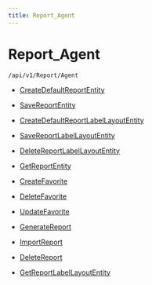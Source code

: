 ```yaml
---
title: Report_Agent
---
```


# Report_Agent

```http
/api/v1/Report/Agent
```




* [CreateDefaultReportEntity](v1ReportAgent_CreateDefaultReportEntity.md)

* [SaveReportEntity](v1ReportAgent_SaveReportEntity.md)

* [CreateDefaultReportLabelLayoutEntity](v1ReportAgent_CreateDefaultReportLabelLayoutEntity.md)

* [SaveReportLabelLayoutEntity](v1ReportAgent_SaveReportLabelLayoutEntity.md)

* [DeleteReportLabelLayoutEntity](v1ReportAgent_DeleteReportLabelLayoutEntity.md)

* [GetReportEntity](v1ReportAgent_GetReportEntity.md)

* [CreateFavorite](v1ReportAgent_CreateFavorite.md)

* [DeleteFavorite](v1ReportAgent_DeleteFavorite.md)

* [UpdateFavorite](v1ReportAgent_UpdateFavorite.md)

* [GenerateReport](v1ReportAgent_GenerateReport.md)

* [ImportReport](v1ReportAgent_ImportReport.md)

* [DeleteReport](v1ReportAgent_DeleteReport.md)

* [GetReportLabelLayoutEntity](v1ReportAgent_GetReportLabelLayoutEntity.md)